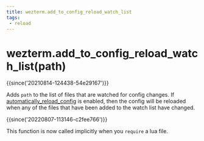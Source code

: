 ```yaml
---
title: wezterm.add_to_config_reload_watch_list
tags:
 - reload
---
```


# wezterm.add_to_config_reload_watch_list(path)

{{since('20210814-124438-54e29167')}}

Adds `path` to the list of files that are watched for config changes.
If [automatically_reload_config](../config/automatically_reload_config.md)
is enabled, then the config will be reloaded when any of the files
that have been added to the watch list have changed.

{{since('20220807-113146-c2fee766')}}

This function is now called implicitly when you `require` a lua file.
